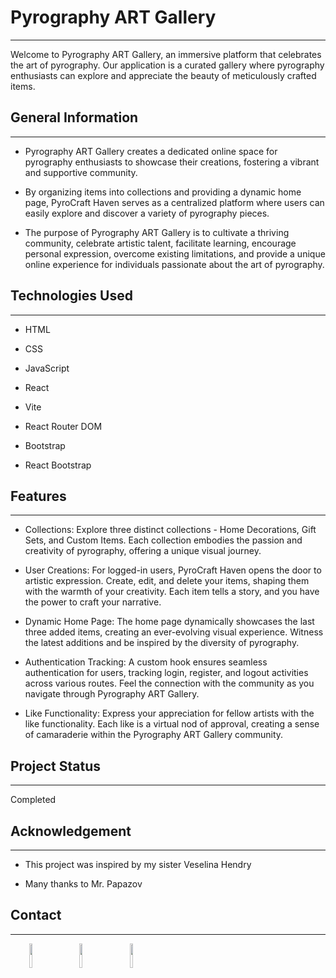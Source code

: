 <h1>Pyrography ART Gallery</h1>
<hr><p>Welcome to Pyrography ART Gallery, an immersive platform that celebrates the art of pyrography. Our application is a curated gallery where pyrography enthusiasts can explore and appreciate the beauty of meticulously crafted items.</p><h2>General Information</h2>
<hr><ul>
<li>Pyrography ART Gallery creates a dedicated online space for pyrography enthusiasts to showcase their creations, fostering a vibrant and supportive community.</li>
</ul><ul>
<li>By organizing items into collections and providing a dynamic home page, PyroCraft Haven serves as a centralized platform where users can easily explore and discover a variety of pyrography pieces.</li>
</ul><ul>
<li>The purpose of Pyrography ART Gallery is to cultivate a thriving community, celebrate artistic talent, facilitate learning, encourage personal expression, overcome existing limitations, and provide a unique online experience for individuals passionate about the art of pyrography.</li>
</ul><h2>Technologies Used</h2>
<hr><ul>
<li>HTML</li>
</ul><ul>
<li>CSS</li>
</ul><ul>
<li>JavaScript</li>
</ul><ul>
<li>React</li>
</ul><ul>
<li>Vite</li>
</ul><ul>
<li>React Router DOM</li>
</ul><ul>
<li>Bootstrap</li>
</ul><ul>
<li>React Bootstrap</li>
</ul><h2>Features</h2>
<hr><ul>
<li>Collections: Explore three distinct collections - Home Decorations, Gift Sets, and Custom Items. Each collection embodies the passion and creativity of pyrography, offering a unique visual journey.</li>
</ul><ul>
<li>User Creations: For logged-in users, PyroCraft Haven opens the door to artistic expression. Create, edit, and delete your items, shaping them with the warmth of your creativity. Each item tells a story, and you have the power to craft your narrative.</li>
</ul><ul>
<li>Dynamic Home Page: The home page dynamically showcases the last three added items, creating an ever-evolving visual experience. Witness the latest additions and be inspired by the diversity of pyrography.</li>
</ul><ul>
<li>Authentication Tracking: A custom hook ensures seamless authentication for users, tracking login, register, and logout activities across various routes. Feel the connection with the community as you navigate through Pyrography ART Gallery.</li>
</ul><ul>
<li>Like Functionality: Express your appreciation for fellow artists with the like functionality. Each like is a virtual nod of approval, creating a sense of camaraderie within the Pyrography ART Gallery community.</li>
</ul><h2>Project Status</h2>
<hr><p>Completed</p><h2>Acknowledgement</h2>
<hr><ul>
<li>This project was inspired by my sister Veselina Hendry</li>
</ul><ul>
<li>Many thanks to Mr. Papazov</li>
</ul><h2>Contact</h2>
<hr><p><span style="margin-right: 30px;"></span><a href="https://www.linkedin.com/in/kristina-strateva-a820ba254/"><img target="_blank" src="https://cdn.jsdelivr.net/gh/devicons/devicon/icons/linkedin/linkedin-original.svg" style="width: 10%;"></a><span style="margin-right: 30px;"></span><a href="https://github.com/KristinaStrateva"><img target="_blank" src="https://cdn.jsdelivr.net/gh/devicons/devicon/icons/github/github-original.svg" style="width: 10%;"></a><span style="margin-right: 30px;"></span><a href="https://www.facebook.com/profile.php?id=100000144024793"><img target="_blank" src="https://cdn.jsdelivr.net/gh/devicons/devicon/icons/facebook/facebook-original.svg" style="width: 10%;"></a></p>